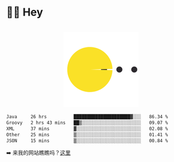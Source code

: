 
# 👋🏻 Hey
<div align="center">
	<br>
	<img src="https://raw.githubusercontent.com/Aniket965/Aniket965/master/pacman.svg?sanitize=true" width="200" height="200">
	<br>
</div>

<!--START_SECTION:waka-->
```text
Java     26 hrs          █████████████████████▓░░░   86.34 % 
Groovy   2 hrs 43 mins   ██▒░░░░░░░░░░░░░░░░░░░░░░   09.07 % 
XML      37 mins         ▓░░░░░░░░░░░░░░░░░░░░░░░░   02.08 % 
Other    25 mins         ▒░░░░░░░░░░░░░░░░░░░░░░░░   01.41 % 
JSON     15 mins         ▒░░░░░░░░░░░░░░░░░░░░░░░░   00.84 % 
```
<!--END_SECTION:waka-->

 ➡️  来我的网站瞧瞧吗？[这里](https://www.shaolongfei.com)
